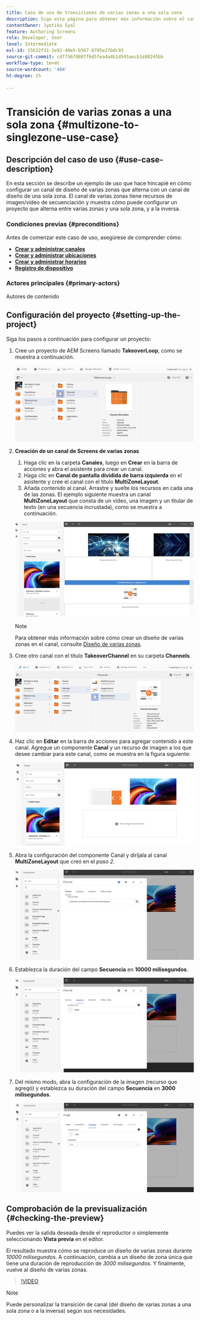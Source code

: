 ```yaml
---
title: Caso de uso de transiciones de varias zonas a una sola zona
description: Siga esta página para obtener más información sobre el caso de uso Transiciones de varias zonas a una sola zona.
contentOwner: Jyotika Syal
feature: Authoring Screens
role: Developer, User
level: Intermediate
exl-id: 15632f31-1e92-40e5-b567-8705e27bdc93
source-git-commit: cdff56f0807f6d5fea4a4b1d545aecb1e80245bb
workflow-type: tm+mt
source-wordcount: '404'
ht-degree: 1%

---
```


# Transición de varias zonas a una sola zona {#multizone-to-singlezone-use-case}

## Descripción del caso de uso {#use-case-description}

En esta sección se describe un ejemplo de uso que hace hincapié en cómo configurar un canal de diseño de varias zonas que alterna con un canal de diseño de una sola zona. El canal de varias zonas tiene recursos de imagen/vídeo de secuenciación y muestra cómo puede configurar un proyecto que alterna entre varias zonas y una sola zona, y a la inversa.

### Condiciones previas {#preconditions}

Antes de comenzar este caso de uso, asegúrese de comprender cómo:

* **[Crear y administrar canales](managing-channels.md)**
* **[Crear y administrar ubicaciones](managing-locations.md)**
* **[Crear y administrar horarios](managing-schedules.md)**
* **[Registro de dispositivo](device-registration.md)**

### Actores principales {#primary-actors}

Autores de contenido

## Configuración del proyecto {#setting-up-the-project}

Siga los pasos a continuación para configurar un proyecto:

1. Cree un proyecto de AEM Screens llamado **TakeoverLoop**, como se muestra a continuación.

   ![recurso](assets/mz-to-sz1.png)


1. **Creación de un canal de Screens de varias zonas**

   1. Haga clic en la carpeta **Canales**, luego en **Crear** en la barra de acciones y abra el asistente para crear un canal.
   1. Haga clic en **Canal de pantalla dividida de barra izquierda** en el asistente y cree el canal con el título **MultiZoneLayout**.
   1. Añada contenido al canal. Arrastre y suelte los recursos en cada una de las zonas. El ejemplo siguiente muestra un canal **MultiZoneLayout** que consta de un vídeo, una imagen y un titular de texto (en una secuencia incrustada), como se muestra a continuación.

   ![recurso](assets/mz-to-sz2.png)

   >[!NOTE]
   >
   >Para obtener más información sobre cómo crear un diseño de varias zonas en el canal, consulte [Diseño de varias zonas](multi-zone-layout-aem-screens.md).


1. Cree otro canal con el título **TakeoverChannel** en su carpeta **Channels**.

   ![recurso](assets/mz-to-sz3.png)

1. Haz clic en **Editar** en la barra de acciones para agregar contenido a este canal. Agregue un componente **Canal** y un recurso de imagen a los que desee cambiar para este canal, como se muestra en la figura siguiente:

   ![recurso](assets/mz-to-sz4.png)

1. Abra la configuración del componente Canal y diríjala al canal **MultiZoneLayout** que creó en el *paso 2*.

   ![recurso](assets/mz-to-sz5.png)

1. Establezca la duración del campo **Secuencia** en **10000 milisegundos**.

   ![recurso](assets/mz-to-sz6.png)

1. Del mismo modo, abra la configuración de la imagen (recurso que agregó) y establezca su duración del campo **Secuencia** en **3000 milisegundos**.

   ![recurso](assets/mz-to-sz7.png)

## Comprobación de la previsualización {#checking-the-preview}

Puedes ver la salida deseada desde el reproductor o simplemente seleccionando **Vista previa** en el editor.

El resultado muestra cómo se reproduce un diseño de varias zonas durante *10000 milisegundos*. A continuación, cambia a un diseño de zona única que tiene una duración de reproducción de *3000 milisegundos*. Y finalmente, vuelve al diseño de varias zonas.

>[!VIDEO](https://video.tv.adobe.com/v/30366)

>[!NOTE]
>
>Puede personalizar la transición de canal (del diseño de varias zonas a una sola zona o a la inversa) según sus necesidades.
